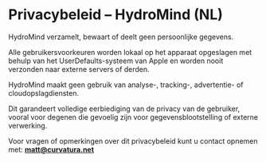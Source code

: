 # Privacybeleid – HydroMind (NL)

HydroMind verzamelt, bewaart of deelt geen persoonlijke gegevens.

Alle gebruikersvoorkeuren worden lokaal op het apparaat opgeslagen met behulp van het UserDefaults-systeem van Apple en worden nooit verzonden naar externe servers of derden.

HydroMind maakt geen gebruik van analyse-, tracking-, advertentie- of cloudopslagdiensten.

Dit garandeert volledige eerbiediging van de privacy van de gebruiker, vooral voor degenen die gevoelig zijn voor gegevensblootstelling of externe verwerking.

Voor vragen of opmerkingen over dit privacybeleid kunt u contact opnemen met:
**matt@curvatura.net**
